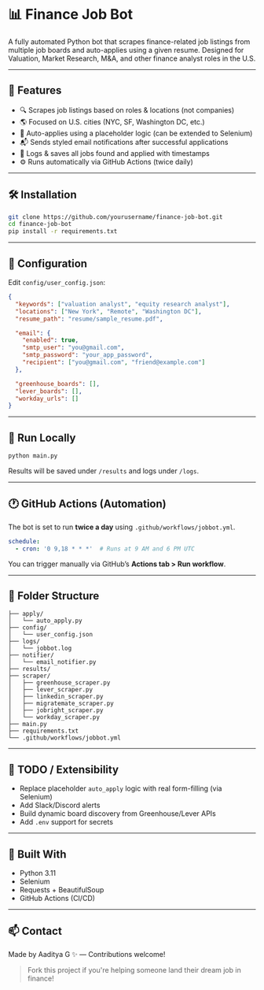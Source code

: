 # 📊 Finance Job Bot

A fully automated Python bot that scrapes finance-related job listings from multiple job boards and auto-applies using a given resume. Designed for Valuation, Market Research, M\&A, and other finance analyst roles in the U.S.

---

## 🚀 Features

* 🔍 Scrapes job listings based on roles & locations (not companies)
* 🌎 Focused on U.S. cities (NYC, SF, Washington DC, etc.)
* 🤖 Auto-applies using a placeholder logic (can be extended to Selenium)
* 📬 Sends styled email notifications after successful applications
* 🧾 Logs & saves all jobs found and applied with timestamps
* ⚙️ Runs automatically via GitHub Actions (twice daily)

---

## 🛠️ Installation

```bash
git clone https://github.com/yourusername/finance-job-bot.git
cd finance-job-bot
pip install -r requirements.txt
```

---

## 🔧 Configuration

Edit `config/user_config.json`:

```json
{
  "keywords": ["valuation analyst", "equity research analyst"],
  "locations": ["New York", "Remote", "Washington DC"],
  "resume_path": "resume/sample_resume.pdf",

  "email": {
    "enabled": true,
    "smtp_user": "you@gmail.com",
    "smtp_password": "your_app_password",
    "recipient": ["you@gmail.com", "friend@example.com"]
  },

  "greenhouse_boards": [],
  "lever_boards": [],
  "workday_urls": []
}
```

---

## 🧪 Run Locally

```bash
python main.py
```

Results will be saved under `/results` and logs under `/logs`.

---

## 🕐 GitHub Actions (Automation)

The bot is set to run **twice a day** using `.github/workflows/jobbot.yml`.

```yaml
schedule:
  - cron: '0 9,18 * * *'  # Runs at 9 AM and 6 PM UTC
```

You can trigger manually via GitHub’s **Actions tab > Run workflow**.

---

## 📂 Folder Structure

```
├── apply/
│   └── auto_apply.py
├── config/
│   └── user_config.json
├── logs/
│   └── jobbot.log
├── notifier/
│   └── email_notifier.py
├── results/
├── scraper/
│   ├── greenhouse_scraper.py
│   ├── lever_scraper.py
│   ├── linkedin_scraper.py
│   ├── migratemate_scraper.py
│   ├── jobright_scraper.py
│   └── workday_scraper.py
├── main.py
├── requirements.txt
└── .github/workflows/jobbot.yml
```

---

## 📌 TODO / Extensibility

* Replace placeholder `auto_apply` logic with real form-filling (via Selenium)
* Add Slack/Discord alerts
* Build dynamic board discovery from Greenhouse/Lever APIs
* Add `.env` support for secrets

---

## 🧠 Built With

* Python 3.11
* Selenium
* Requests + BeautifulSoup
* GitHub Actions (CI/CD)

---

## 📫 Contact

Made by Aaditya G ✨ — Contributions welcome!

> Fork this project if you're helping someone land their dream job in finance!
